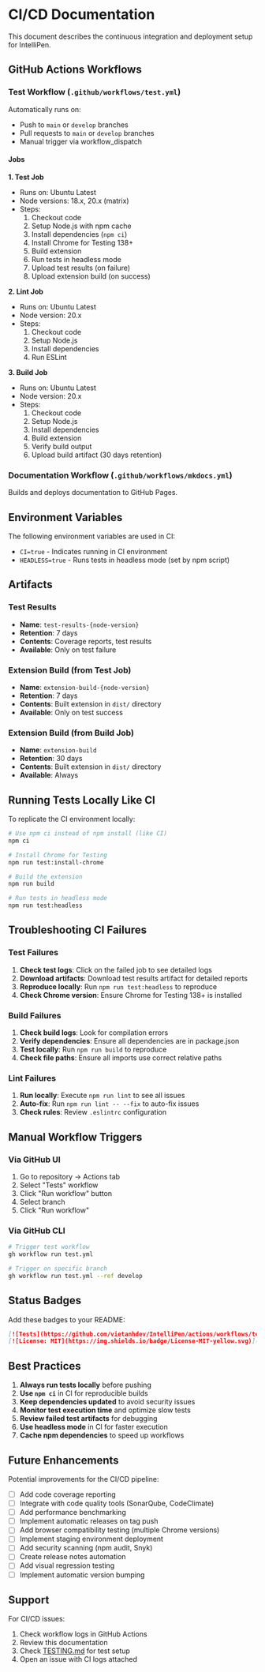 # CI/CD Documentation

This document describes the continuous integration and deployment setup for IntelliPen.

## GitHub Actions Workflows

### Test Workflow (`.github/workflows/test.yml`)

Automatically runs on:
- Push to `main` or `develop` branches
- Pull requests to `main` or `develop` branches
- Manual trigger via workflow_dispatch

#### Jobs

**1. Test Job**
- Runs on: Ubuntu Latest
- Node versions: 18.x, 20.x (matrix)
- Steps:
  1. Checkout code
  2. Setup Node.js with npm cache
  3. Install dependencies (`npm ci`)
  4. Install Chrome for Testing 138+
  5. Build extension
  6. Run tests in headless mode
  7. Upload test results (on failure)
  8. Upload extension build (on success)

**2. Lint Job**
- Runs on: Ubuntu Latest
- Node version: 20.x
- Steps:
  1. Checkout code
  2. Setup Node.js
  3. Install dependencies
  4. Run ESLint

**3. Build Job**
- Runs on: Ubuntu Latest
- Node version: 20.x
- Steps:
  1. Checkout code
  2. Setup Node.js
  3. Install dependencies
  4. Build extension
  5. Verify build output
  6. Upload build artifact (30 days retention)

### Documentation Workflow (`.github/workflows/mkdocs.yml`)

Builds and deploys documentation to GitHub Pages.

## Environment Variables

The following environment variables are used in CI:

- `CI=true` - Indicates running in CI environment
- `HEADLESS=true` - Runs tests in headless mode (set by npm script)

## Artifacts

### Test Results
- **Name**: `test-results-{node-version}`
- **Retention**: 7 days
- **Contents**: Coverage reports, test results
- **Available**: Only on test failure

### Extension Build (from Test Job)
- **Name**: `extension-build-{node-version}`
- **Retention**: 7 days
- **Contents**: Built extension in `dist/` directory
- **Available**: Only on test success

### Extension Build (from Build Job)
- **Name**: `extension-build`
- **Retention**: 30 days
- **Contents**: Built extension in `dist/` directory
- **Available**: Always

## Running Tests Locally Like CI

To replicate the CI environment locally:

```bash
# Use npm ci instead of npm install (like CI)
npm ci

# Install Chrome for Testing
npm run test:install-chrome

# Build the extension
npm run build

# Run tests in headless mode
npm run test:headless
```

## Troubleshooting CI Failures

### Test Failures

1. **Check test logs**: Click on the failed job to see detailed logs
2. **Download artifacts**: Download test results artifact for detailed reports
3. **Reproduce locally**: Run `npm run test:headless` to reproduce
4. **Check Chrome version**: Ensure Chrome for Testing 138+ is installed

### Build Failures

1. **Check build logs**: Look for compilation errors
2. **Verify dependencies**: Ensure all dependencies are in package.json
3. **Test locally**: Run `npm run build` to reproduce
4. **Check file paths**: Ensure all imports use correct relative paths

### Lint Failures

1. **Run locally**: Execute `npm run lint` to see all issues
2. **Auto-fix**: Run `npm run lint -- --fix` to auto-fix issues
3. **Check rules**: Review `.eslintrc` configuration

## Manual Workflow Triggers

### Via GitHub UI

1. Go to repository → Actions tab
2. Select "Tests" workflow
3. Click "Run workflow" button
4. Select branch
5. Click "Run workflow"

### Via GitHub CLI

```bash
# Trigger test workflow
gh workflow run test.yml

# Trigger on specific branch
gh workflow run test.yml --ref develop
```

## Status Badges

Add these badges to your README:

```markdown
[![Tests](https://github.com/vietanhdev/IntelliPen/actions/workflows/test.yml/badge.svg)](https://github.com/vietanhdev/IntelliPen/actions/workflows/test.yml)
[![License: MIT](https://img.shields.io/badge/License-MIT-yellow.svg)](https://opensource.org/licenses/MIT)
```

## Best Practices

1. **Always run tests locally** before pushing
2. **Use `npm ci`** in CI for reproducible builds
3. **Keep dependencies updated** to avoid security issues
4. **Monitor test execution time** and optimize slow tests
5. **Review failed test artifacts** for debugging
6. **Use headless mode** in CI for faster execution
7. **Cache npm dependencies** to speed up workflows

## Future Enhancements

Potential improvements for the CI/CD pipeline:

- [ ] Add code coverage reporting
- [ ] Integrate with code quality tools (SonarQube, CodeClimate)
- [ ] Add performance benchmarking
- [ ] Implement automatic releases on tag push
- [ ] Add browser compatibility testing (multiple Chrome versions)
- [ ] Implement staging environment deployment
- [ ] Add security scanning (npm audit, Snyk)
- [ ] Create release notes automation
- [ ] Add visual regression testing
- [ ] Implement automatic version bumping

## Support

For CI/CD issues:
1. Check workflow logs in GitHub Actions
2. Review this documentation
3. Check [TESTING.md](../TESTING.md) for test setup
4. Open an issue with CI logs attached
